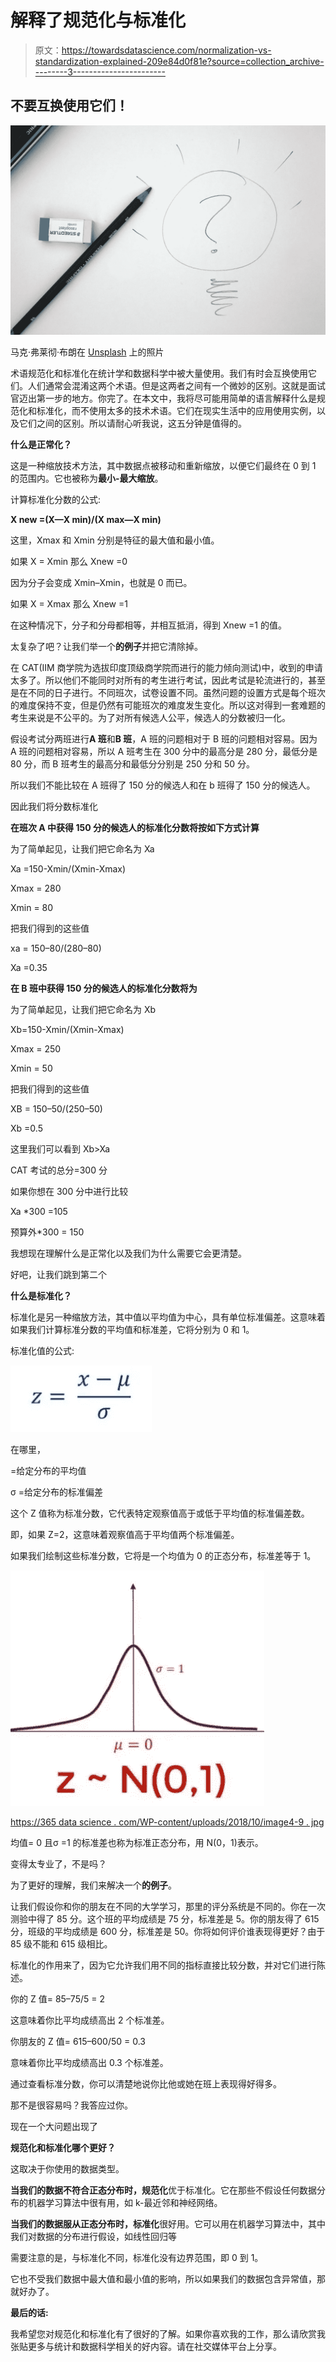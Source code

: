 # 解释了规范化与标准化

> 原文：<https://towardsdatascience.com/normalization-vs-standardization-explained-209e84d0f81e?source=collection_archive---------3----------------------->

## 不要互换使用它们！

![](img/2c8177a9bebc93e3abbd7dd9f2b162b5.png)

马克·弗莱彻·布朗在 [Unsplash](https://unsplash.com/s/photos/chart?utm_source=unsplash&utm_medium=referral&utm_content=creditCopyText) 上的照片

术语规范化和标准化在统计学和数据科学中被大量使用。我们有时会互换使用它们。人们通常会混淆这两个术语。但是这两者之间有一个微妙的区别。这就是面试官迈出第一步的地方。你完了。在本文中，我将尽可能用简单的语言解释什么是规范化和标准化，而不使用太多的技术术语。它们在现实生活中的应用使用实例，以及它们之间的区别。所以请耐心听我说，这五分钟是值得的。

**什么是正常化？**

这是一种缩放技术方法，其中数据点被移动和重新缩放，以便它们最终在 0 到 1 的范围内。它也被称为**最小-最大缩放**。

计算标准化分数的公式:

**X new =(X—X min)/(X max—X min)**

这里，Xmax 和 Xmin 分别是特征的最大值和最小值。

如果 X = Xmin 那么 Xnew =0

因为分子会变成 Xmin–Xmin，也就是 0 而已。

如果 X = Xmax 那么 Xnew =1

在这种情况下，分子和分母都相等，并相互抵消，得到 Xnew =1 的值。

太复杂了吧？让我们举一个**的例子**并把它清除掉。

在 CAT(IIM 商学院为选拔印度顶级商学院而进行的能力倾向测试)中，收到的申请太多了。所以他们不能同时对所有的考生进行考试，因此考试是轮流进行的，甚至是在不同的日子进行。不同班次，试卷设置不同。虽然问题的设置方式是每个班次的难度保持不变，但是仍然有可能班次的难度发生变化。所以这对得到一套难题的考生来说是不公平的。为了对所有候选人公平，候选人的分数被归一化。

假设考试分两班进行**A 班**和**B 班**，A 班的问题相对于 B 班的问题相对容易。因为 A 班的问题相对容易，所以 A 班考生在 300 分中的最高分是 280 分，最低分是 80 分，而 B 班考生的最高分和最低分分别是 250 分和 50 分。

所以我们不能比较在 A 班得了 150 分的候选人和在 b 班得了 150 分的候选人。

因此我们将分数标准化

**在班次 A 中获得 150 分的候选人的标准化分数将按如下方式计算**

为了简单起见，让我们把它命名为 Xa

Xa =150-Xmin/(Xmin-Xmax)

Xmax = 280

Xmin = 80

把我们得到的这些值

xa = 150–80/(280–80)

Xa =0.35

**在 B 班中获得 150 分的候选人的标准化分数将为**

为了简单起见，让我们把它命名为 Xb

Xb=150-Xmin/(Xmin-Xmax)

Xmax = 250

Xmin = 50

把我们得到的这些值

XB = 150–50/(250–50)

Xb =0.5

这里我们可以看到 Xb>Xa

CAT 考试的总分=300 分

如果你想在 300 分中进行比较

Xa *300 =105

预算外*300 = 150

我想现在理解什么是正常化以及我们为什么需要它会更清楚。

好吧，让我们跳到第二个

**什么是标准化？**

标准化是另一种缩放方法，其中值以平均值为中心，具有单位标准偏差。这意味着如果我们计算标准分数的平均值和标准差，它将分别为 0 和 1。

标准化值的公式:

![](img/8e79f3bbdf55ff90ea1ddc5093ca5c82.png)

在哪里，

=给定分布的平均值

σ =给定分布的标准偏差

这个 Z 值称为标准分数，它代表特定观察值高于或低于平均值的标准偏差数。

即，如果 Z=2，这意味着观察值高于平均值两个标准偏差。

如果我们绘制这些标准分数，它将是一个均值为 0 的正态分布，标准差等于 1。

![](img/dc126ed2c1435007ba262437218752f2.png)

[https://365 data science . com/WP-content/uploads/2018/10/image4-9 . jpg](https://365datascience.com/wp-content/uploads/2018/10/image4-9.jpg)

均值= 0 且σ =1 的标准差也称为标准正态分布，用 N(0，1)表示。

变得太专业了，不是吗？

为了更好的理解，我们来解决一个**的例子**。

让我们假设你和你的朋友在不同的大学学习，那里的评分系统是不同的。你在一次测验中得了 85 分。这个班的平均成绩是 75 分，标准差是 5。你的朋友得了 615 分，班级的平均成绩是 600 分，标准差是 50。你将如何评价谁表现得更好？由于 85 级不能和 615 级相比。

标准化的作用来了，因为它允许我们用不同的指标直接比较分数，并对它们进行陈述。

你的 Z 值= 85–75/5 = 2

这意味着你比平均成绩高出 2 个标准差。

你朋友的 Z 值= 615–600/50 = 0.3

意味着你比平均成绩高出 0.3 个标准差。

通过查看标准分数，你可以清楚地说你比他或她在班上表现得好得多。

那不是很容易吗？我答应过你。

现在一个大问题出现了

**规范化和标准化哪个更好？**

这取决于你使用的数据类型。

**当我们的数据不符合正态分布时，规范化**优于标准化。它在那些不假设任何数据分布的机器学习算法中很有用，如 k-最近邻和神经网络。

**当我们的数据服从正态分布时，标准化**很好用。它可以用在机器学习算法中，其中我们对数据的分布进行假设，如线性回归等

需要注意的是，与标准化不同，标准化没有边界范围，即 0 到 1。

它也不受我们数据中最大值和最小值的影响，所以如果我们的数据包含异常值，那就好办了。

**最后的话:**

我希望您对规范化和标准化有了很好的了解。如果你喜欢我的工作，那么请欣赏我张贴更多与统计和数据科学相关的好内容。请在社交媒体平台上分享。